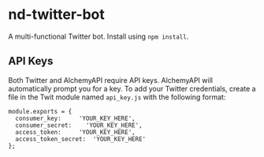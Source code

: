# nd-twitter-bot
A multi-functional Twitter bot. Install using `npm install`.

## API Keys
Both Twitter and AlchemyAPI require API keys. AlchemyAPI will automatically prompt you for a key. To add your Twitter credentials, create a file in the Twit module named `api_key.js` with the following format:

```
module.exports = {
  consumer_key:     'YOUR_KEY_HERE',
  consumer_secret:    'YOUR_KEY_HERE',
  access_token:     'YOUR_KEY_HERE',
  access_token_secret:  'YOUR_KEY_HERE'
};
```
